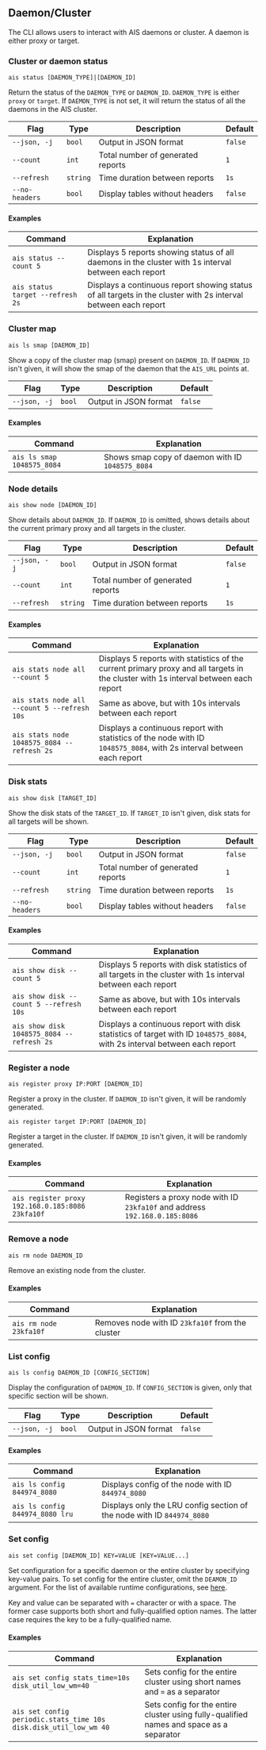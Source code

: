 ## Daemon/Cluster

The CLI allows users to interact with AIS daemons or cluster.
A daemon is either proxy or target. 

### Cluster or daemon status

`ais status [DAEMON_TYPE]|[DAEMON_ID]`

Return the status of the `DAEMON_TYPE` or `DAEMON_ID`. `DAEMON_TYPE` is either `proxy` or `target`. If `DAEMON_TYPE` is not set, it will return the status of all the daemons in the AIS cluster.

| Flag | Type | Description | Default |
| --- | --- | --- | --- |
| `--json, -j` | `bool` | Output in JSON format | `false` |
| `--count` | `int` | Total number of generated reports | `1` |
| `--refresh` | `string` | Time duration between reports | `1s` |
| `--no-headers` | `bool` | Display tables without headers | `false` |

#### Examples

| Command | Explanation |
| --- | --- |
| `ais status --count 5` | Displays 5 reports showing status of all daemons in the cluster with 1s interval between each report |
| `ais status target --refresh 2s` | Displays a continuous report showing status of all targets in the cluster with 2s interval between each report |

### Cluster map

`ais ls smap [DAEMON_ID]`

Show a copy of the cluster map (smap) present on `DAEMON_ID`. If `DAEMON_ID` isn't given, it will show the smap of the daemon that the `AIS_URL` points at.

| Flag | Type | Description | Default |
| --- | --- | --- | --- |
| `--json, -j` | `bool` | Output in JSON format | `false` |

#### Examples

| Command | Explanation |
| --- | --- |
| `ais ls smap 1048575_8084` | Shows smap copy of daemon with ID `1048575_8084` |

### Node details

`ais show node [DAEMON_ID]`

Show details about `DAEMON_ID`. If `DAEMON_ID` is omitted, shows details about the current primary proxy and all targets in the cluster.

| Flag | Type | Description | Default |
| --- | --- | --- | --- |
| `--json, -j` | `bool` | Output in JSON format | `false` |
| `--count` | `int` | Total number of generated reports | `1` |
| `--refresh` | `string` | Time duration between reports | `1s` |

#### Examples

| Command | Explanation |
| --- | --- |
| `ais stats node all --count 5` | Displays 5 reports with statistics of the current primary proxy and all targets in the cluster with 1s interval between each report |
| `ais stats node all --count 5 --refresh 10s` | Same as above, but with 10s intervals between each report |
| `ais stats node 1048575_8084 --refresh 2s` | Displays a continuous report with statistics of the node with ID `1048575_8084`, with 2s interval between each report |

### Disk stats

`ais show disk [TARGET_ID]`

Show the disk stats of the `TARGET_ID`. If `TARGET_ID` isn't given, disk stats for all targets will be shown.

| Flag | Type | Description | Default |
| --- | --- | --- | --- |
| `--json, -j` | `bool` | Output in JSON format | `false` |
| `--count` | `int` | Total number of generated reports | `1` |
| `--refresh` | `string` | Time duration between reports | `1s` |
| `--no-headers` | `bool` | Display tables without headers | `false` |

#### Examples

| Command | Explanation |
| --- | --- |
| `ais show disk --count 5` | Displays 5 reports with disk statistics of all targets in the cluster with 1s interval between each report |
| `ais show disk --count 5 --refresh 10s` | Same as above, but with 10s intervals between each report |
| `ais show disk 1048575_8084 --refresh 2s` | Displays a continuous report with disk statistics of target with ID `1048575_8084`, with 2s interval between each report |

### Register a node

`ais register proxy IP:PORT [DAEMON_ID]`

Register a proxy in the cluster. If `DAEMON_ID` isn't given, it will be randomly generated.

`ais register target IP:PORT [DAEMON_ID]`

Register a target in the cluster. If `DAEMON_ID` isn't given, it will be randomly generated.

#### Examples

| Command | Explanation |
| --- | --- |
| `ais register proxy 192.168.0.185:8086 23kfa10f` | Registers a proxy node with ID `23kfa10f` and address `192.168.0.185:8086` |

### Remove a node

`ais rm node DAEMON_ID`

Remove an existing node from the cluster.

#### Examples

| Command | Explanation |
| --- | --- |
| `ais rm node 23kfa10f` | Removes node with ID `23kfa10f` from the cluster |

### List config

`ais ls config DAEMON_ID [CONFIG_SECTION]`

Display the configuration of `DAEMON_ID`. If `CONFIG_SECTION` is given, only that specific section will be shown.

| Flag | Type | Description | Default |
| --- | --- | --- | --- |
| `--json, -j` | `bool` | Output in JSON format | `false` |

#### Examples

| Command | Explanation |
| --- | --- |
| `ais ls config 844974_8080` | Displays config of the node with ID `844974_8080` |
| `ais ls config 844974_8080 lru` | Displays only the LRU config section of the node with ID `844974_8080` |

### Set config

`ais set config [DAEMON_ID] KEY=VALUE [KEY=VALUE...]`

Set configuration for a specific daemon or the entire cluster by specifying key-value pairs. To set config for the entire cluster, omit the `DEAMON_ID` argument. For the list of available runtime configurations, see [here](../../docs/configuration.md#runtime-configuration).

Key and value can be separated with `=` character or with a space. The former case supports both short and fully-qualified option names. The latter case requires the key to be a fully-qualified name.

#### Examples

| Command | Explanation |
| --- | --- |
| `ais set config stats_time=10s disk_util_low_wm=40` | Sets config for the entire cluster using short names and `=` as a separator |
| `ais set config periodic.stats_time 10s disk.disk_util_low_wm 40` | Sets config for the entire cluster using fully-qualified names and space as a separator |